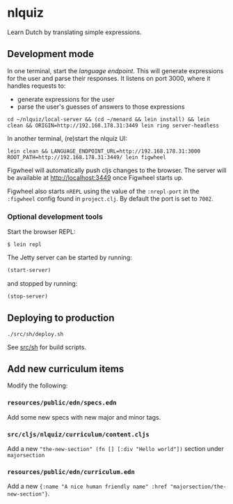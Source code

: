 # nlquiz

Learn Dutch by translating simple expressions.

## Development mode

In one terminal, start the _language endpoint_. This will generate
expressions for the user and parse their responses. It listens on port
3000, where it handles requests to:
- generate expressions for the user
- parse the user's guesses of answers to those expressions

```
cd ~/nlquiz/local-server && (cd ~/menard && lein install) && lein clean && ORIGIN=http://192.168.178.31:3449 lein ring server-headless
```

In another terminal, (re)start the nlquiz UI:

```
lein clean && LANGUAGE_ENDPOINT_URL=http://192.168.178.31:3000 ROOT_PATH=http://192.168.178.31:3449/ lein figwheel
```

Figwheel will automatically push cljs changes to the browser. The server will be available at [http://localhost:3449](http://localhost:3449) once Figwheel starts up. 

Figwheel also starts `nREPL` using the value of the `:nrepl-port` in the `:figwheel`
config found in `project.clj`. By default the port is set to `7002`.

### Optional development tools

Start the browser REPL:

```
$ lein repl
```
The Jetty server can be started by running:

```clojure
(start-server)
```
and stopped by running:
```clojure
(stop-server)
```

## Deploying to production

```
./src/sh/deploy.sh
```

See [src/sh](src/sh) for build scripts.

## Add new curriculum items

Modify the following:

### `resources/public/edn/specs.edn`

Add some new specs with new major and minor tags.

### `src/cljs/nlquiz/curriculum/content.cljs`

Add a new `"the-new-section" (fn [] [:div "Hello world"])` section under `majorsection`

### `resources/public/edn/curriculum.edn`

Add a new `{:name "A nice human friendly name" :href "majorsection/the-new-section"}`.



